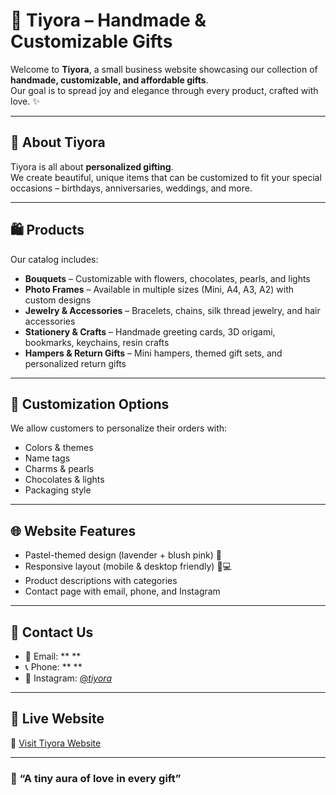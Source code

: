 # 🌸 Tiyora – Handmade & Customizable Gifts  

Welcome to **Tiyora**, a small business website showcasing our collection of **handmade, customizable, and affordable gifts**.  
Our goal is to spread joy and elegance through every product, crafted with love. ✨  

---

## 📖 About Tiyora  
Tiyora is all about **personalized gifting**.  
We create beautiful, unique items that can be customized to fit your special occasions – birthdays, anniversaries, weddings, and more.  

---

## 🛍️ Products  
Our catalog includes:  
- **Bouquets** – Customizable with flowers, chocolates, pearls, and lights  
- **Photo Frames** – Available in multiple sizes (Mini, A4, A3, A2) with custom designs  
- **Jewelry & Accessories** – Bracelets, chains, silk thread jewelry, and hair accessories  
- **Stationery & Crafts** – Handmade greeting cards, 3D origami, bookmarks, keychains, resin crafts  
- **Hampers & Return Gifts** – Mini hampers, themed gift sets, and personalized return gifts  

---

## 🎨 Customization Options  
We allow customers to personalize their orders with:  
- Colors & themes  
- Name tags  
- Charms & pearls  
- Chocolates & lights  
- Packaging style  

---

## 🌐 Website Features  
- Pastel-themed design (lavender + blush pink) 🌸  
- Responsive layout (mobile & desktop friendly) 📱💻  
- Product descriptions with categories  
- Contact page with email, phone, and Instagram  

---

## 📩 Contact Us  
- 📧 Email: ** **  
- 📞 Phone: ** **  
- 📸 Instagram: [@_tiyora_](https://www.instagram.com/_tiyora_)  

---

## 🚀 Live Website  
🔗 [Visit Tiyora Website](https://thanishqa.github.io/Tiyora/)  

---

### 💖 “A tiny aura of love in every gift”  

